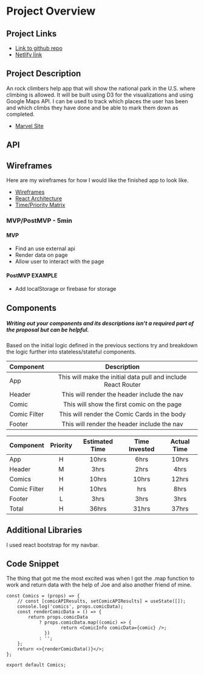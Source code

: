 # Project Overview

## Project Links

- [Link to github repo]()
- [Netlify link]()

## Project Description

An rock climbers help app that will show the national park in the U.S. where climbing is allowed. It will be built using D3 for the visualizations and using Google Maps API. I can be used to track which places the user has been and which climbs they have done and be able to mark them down as completed.

- [Marvel Site](https://www.marvel.com/comics?&options%5Boffset%5D=0&totalcount=12)

## API



## Wireframes

Here are my wireframes for how I would like the finished app to look like.

- [Wireframes]()
- [React Architecture]()
- [Time/Priority Matrix]()

### MVP/PostMVP - 5min

<!-- The functionality will then be divided into two separate lists: MPV and PostMVP.  Carefully decided what is placed into your MVP as the client will expect this functionality to be implemented upon project completion.   -->

#### MVP

- Find an use external api
- Render data on page
- Allow user to interact with the page

#### PostMVP EXAMPLE

- Add localStorage or firebase for storage

## Components

##### Writing out your components and its descriptions isn't a required part of the proposal but can be helpful.

Based on the initial logic defined in the previous sections try and breakdown the logic further into stateless/stateful components.

| Component    |                          Description                          |
| ------------ | :-----------------------------------------------------------: |
| App          | This will make the initial data pull and include React Router |
| Header       |          This will render the header include the nav          |
| Comic        |          This will show the first comic on the page           |
| Comic Filter |         This will render the Comic Cards in the body          |
| Footer       |          This will render the header include the nav          |

<!-- Time frames are also key in the development cycle.  You have limited time to code all phases of the game.  Your estimates can then be used to evalute game possibilities based on time needed and the actual time you have before game must be submitted. It's always best to pad the time by a few hours so that you account for the unknown so add and additional hour or two to each component to play it safe. Also, put a gif at the top of your Readme before you pitch, and you'll get a panda prize. -->

| Component    | Priority | Estimated Time | Time Invested | Actual Time |
| ------------ | :------: | :------------: | :-----------: | :---------: |
| App          |    H     |     10hrs      |     6hrs      |    10hrs    |
| Header       |    M     |      3hrs      |     2hrs      |    4hrs     |
| Comics       |    H     |     10hrs      |     10hrs     |    12hrs    |
| Comic Filter |    H     |     10hrs      |      hrs      |    8hrs     |
| Footer       |    L     |      3hrs      |     3hrs      |    3hrs     |
| Total        |    H     |     36hrs      |     31hrs     |    37hrs    |

## Additional Libraries

I used react bootstrap for my navbar.

## Code Snippet

The thing that got me the most excited was when I got the .map function to work and return data with the help of Joe and also another friend of mine.

```
const Comics = (props) => {
	// const [comicAPIResults, setComicAPIResults] = useState([]);
	console.log('comics', props.comicData);
	const renderComicData = () => {
		return props.comicData
			? props.comicData.map((comic) => {
					return <ComicInfo comicData={comic} />;
			  })
			: '';
	};
	return <>{renderComicData()}</>;
};

export default Comics;

```
